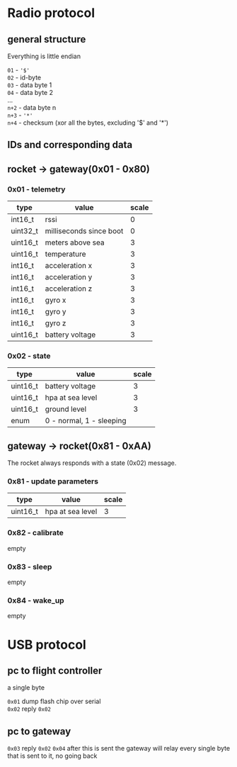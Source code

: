 # Radio protocol
## general structure
Everything is little endian

`01`  - `'$'`\
`02`  - id-byte\
`03`  - data byte 1\
`04`  - data byte 2\
...\
`n+2` - data byte n\
`n+3` - `'*'`\
`n+4` - checksum (xor all the bytes, excluding '$' and '*')

## IDs and corresponding data
## rocket -> gateway(0x01 - 0x80)

### 0x01 - telemetry
|type|value|scale|
|-----|-----|----|
| int16_t  | rssi | 0 |
| uint32_t | milliseconds since boot| 0|
| uint16_t | meters above sea | 3 |
| uint16_t | temperature | 3 |
| int16_t | acceleration x | 3 |
| int16_t | acceleration y | 3 |
| int16_t | acceleration z | 3 |
| int16_t | gyro x | 3 |
| int16_t | gyro y | 3 |
| int16_t | gyro z | 3 |
| uint16_t | battery voltage | 3 |

### 0x02 - state
|type|value|scale|
|-----|-----|----|
| uint16_t | battery voltage | 3 |
| uint16_t | hpa at sea level | 3|
| uint16_t | ground level | 3 |
| enum | 0 - normal, 1 - sleeping|

## gateway -> rocket(0x81 - 0xAA)
The rocket always responds with a state (0x02) message.

### 0x81 - update parameters
|type|value|scale|
|-----|-----|----|
|uint16_t| hpa at sea level| 3 |

### 0x82 - calibrate
empty

### 0x83 - sleep
empty

### 0x84 - wake_up
empty

# USB protocol

## pc to flight controller 
a single byte 

`0x01` dump flash chip over serial \
`0x02` reply `0x02`

## pc to gateway
`0x03` reply `0x02`
`0x04` after this is sent the gateway will relay every single byte that is sent to it, no going back